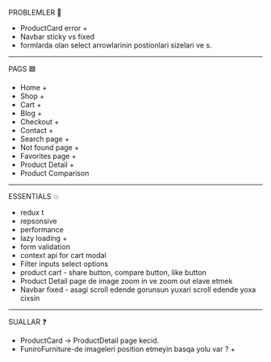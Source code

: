 PROBLEMLER 🛑
- ProductCard error +
- Navbar sticky vs fixed 
- formlarda olan select arrowlarinin postionlari sizelari ve s.

------------------------------------------------------------------------------
PAGS 🟦
- Home + 
- Shop +
- Cart +
- Blog +
- Checkout +
- Contact + 
- Search page +
- Not found page +
- Favorites page +
- Product Detail +
- Product Comparison

------------------------------------------------------------------------------
ESSENTIALS 💥
- redux t
- repsonsive
- performance
- lazy loading +
- form validation
- context api for cart modal
- Filter inputs select options
- product cart - share button, compare button, like button
- Product Detail page de image zoom in ve zoom out elave etmek
- Navbar fixed - asagi scroll edende gorunsun yuxari scroll edende yoxa cixsin

------------------------------------------------------------------------------
SUALLAR ❓
- ProductCard -> ProductDetail page kecid. 
- FuniroFurniture-de imageleri position etmeyin basqa yolu var ? +